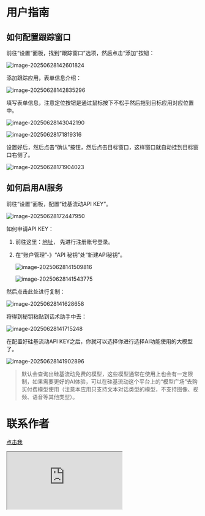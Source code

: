 # 用户指南



## 如何配置跟踪窗口

前往“设置”面板，找到“跟踪窗口”选项，然后点击“添加”按钮：

![image-20250628142601824](img/README/image-20250628142601824.png)

添加跟踪应用，表单信息介绍：

![image-20250628142835296](img/README/image-20250628142835296.png)

填写表单信息，注意定位按钮是通过鼠标按下不松手然后拖到目标应用对应位置中。

![image-20250628143042190](img/README/image-20250628143042190.png)

![image-20250628171819316](img/README/image-20250628171819316.png)

设置好后，然后点击“确认”按钮，然后点击目标窗口，这样窗口就自动挂到目标窗口右侧了。

![image-20250628171904023](img/README/image-20250628171904023.png)


## 如何启用AI服务

前往“设置”面板，配置“硅基流动API KEY”。

![image-20250628172447950](img/README/image-20250628172447950.png)

如何申请API KEY：

1. 前往这里：[地址](https://siliconflow.cn/)， 先进行注册账号登录。

2. 在“账户管理”-》“API 秘钥”处“新建API秘钥”。

   ![image-20250628141509816](img/README/image-20250628141509816.png)

   ![image-20250628141543775](img/README/image-20250628141543775.png)

然后点击此处进行复制：

![image-20250628141628658](img/README/image-20250628141628658.png)

将得到秘钥粘贴到话术助手中去：

![image-20250628141715248](img/README/image-20250628141715248.png)

在配置好硅基流动API KEY之后，你就可以选择你进行选择AI功能使用的大模型了。

![image-20250628141902896](img/README/image-20250628141902896.png)

> 默认会查询出硅基流动免费的模型，这些模型通常在使用上也会有一定限制，如果需要更好的AI体验，可以在硅基流动这个平台上的“模型广场”去购买付费模型使用（注意本应用只支持文本对话类型的模型，不支持图像、视频、语音等其他类型）。

# 联系作者

[点击我](https://anthubtc.github.io/AD/contactAuthor.html)

<iframe  src="https://anthubtc.github.io/AD/contactAuthor.html"/>
